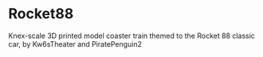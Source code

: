 # Rocket88
Knex-scale 3D printed model coaster train themed to the Rocket 88 classic car, by Kw6sTheater and PiratePenguin2
